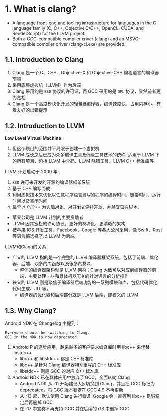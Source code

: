 # 1. What is clang?

* A language front-end and tooling infrastructure for languages in the C language family (C, C++, Objective C/C++, OpenCL, CUDA, and RenderScript) for the LLVM project. 
* Both a GCC-compatible compiler driver (clang) and an MSVC-compatible compiler driver (clang-cl.exe) are provided.

## 1.1. Introduction to Clang

1. Clang 是一个 C、C++、Objective-C 和 Objective-C++ 编程语言的编译器前端
2. 采用底层虚拟机（LLVM）作为后端
3. Clang 采用的是 `BSD` 协议的许可证，而 GCC 采用的是 `GPL` 协议，显然前者更为宽松
4. Clang 是一个高度模块化开发的轻量级编译器，编译速度快、占用内存小、有着友好的出错提示

## 1.2. Introduction to LLVM

**Low Level Virtual Machine**  
1. 但这个项目的范围并不局限于创建一个虚拟机
2. LLVM 成长之后已成为众多编译工具及低级工具技术的统称, 适用于 LLVM 下的所有项目，包括 LLVM 中介码、LLVM 除错工具、LLVM C++ 标准库等


LLVM 计划启动于 2000 年: 
1. `BSD` 许可来开发的开源的编译器框架系统
2. 基于 C++ 编写而成
3. 利用虚拟技术来优化以任意程序语言编写的程序的编译时间、链接时间、运行时间以及空闲时间
4. 最早以 C/C++ 为实现对象，对开发者保持开放，并兼容已有脚本。

* 苹果公司是 LLVM 计划的主要资助者
* LLVM 因其宽松的许可协议，更好的模块化、更清晰的架构
* 被苹果 IOS 开发工具、Facebook、Google 等各大公司采用，像 Swift、Rust 等语言都选择了以 LLVM 为后端。


LLVM和Clang的关系
* 广义的 LLVM 指的是一个完整的 LLVM 编译器框架系统，包括了前端、优化器、后端、众多的库函数以及很多的模块. 
    * 整体的编译器架构就是 LLVM 架构；Clang 大致可以对应到编译器的前端，主要处理一些和具体机器无关的针对语言的分析操作
* 狭义的 LLVM 则是聚焦于编译器后端功能的一系列模块和库，包括代码优化、代码生成、JIT 等。
    * 编译器的优化器和后端部分就是 LLVM 后端，即狭义的 LLVM



## 1.3. Why Clang?

Android NDK 在 Changelog 中提到：

    Everyone should be switching to Clang.
    GCC in the NDK is now deprecated.

1.  Android P 的逐步应用，越来越多的客户要求编译库时用 libc++ 来代替 libstdc++
    * libc++ 和 libstdc++ 都是 C++ 标准库
    * libc++ 是针对 Clang 编译器特别重写的 C++ 标准库
    * libstdc++ 则是 GCC 的对应 C++ 标准库
2. Android NDK 已在具体应用中放弃了 GCC，全面转向 Clang
    * Android NDK 从 r11 开始建议大家切换到 Clang，并且把 GCC 标记为 deprecated，将 GCC 版本锁定在 GCC 4.9 不再更新
    * 从 r13 起，默认使用 Clang 进行编译, Google 会一直等到 libc++ 足够稳定后再删掉 GCC
    * 在 r17 中宣称不再支持 GCC 并在后续的 r18 中删掉 GCC

